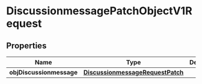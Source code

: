 
# DiscussionmessagePatchObjectV1Request

## Properties
| Name | Type | Description | Notes |
| ------------ | ------------- | ------------- | ------------- |
| **objDiscussionmessage** | [**DiscussionmessageRequestPatch**](DiscussionmessageRequestPatch.md) |  |  |



